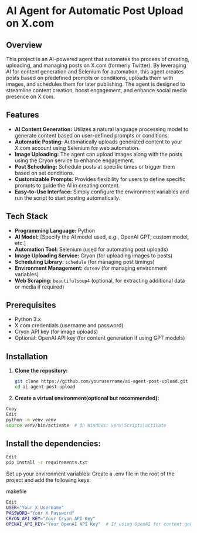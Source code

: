 # AI Agent for Automatic Post Upload on X.com

## Overview
This project is an AI-powered agent that automates the process of creating, uploading, and managing posts on X.com (formerly Twitter). By leveraging AI for content generation and Selenium for automation, this agent creates posts based on predefined prompts or conditions, uploads them with images, and schedules them for later publishing. The agent is designed to streamline content creation, boost engagement, and enhance social media presence on X.com.

## Features
- **AI Content Generation:** Utilizes a natural language processing model to generate content based on user-defined prompts or conditions.
- **Automatic Posting:** Automatically uploads generated content to your X.com account using Selenium for web automation.
- **Image Uploading:** The agent can upload images along with the posts using the Cryon service to enhance engagement.
- **Post Scheduling:** Schedule posts at specific times or trigger them based on set conditions.
- **Customizable Prompts:** Provides flexibility for users to define specific prompts to guide the AI in creating content.
- **Easy-to-Use Interface:** Simply configure the environment variables and run the script to start posting automatically.

## Tech Stack
- **Programming Language:** Python
- **AI Model:** [Specify the AI model used, e.g., OpenAI GPT, custom model, etc.]
- **Automation Tool:** Selenium (used for automating post uploads)
- **Image Uploading Service:** Cryon (for uploading images to posts)
- **Scheduling Library:** `schedule` (for managing post timings)
- **Environment Management:** `dotenv` (for managing environment variables)
- **Web Scraping:** `beautifulsoup4` (optional, for extracting additional data or media if required)

## Prerequisites
- Python 3.x
- X.com credentials (username and password)
- Cryon API key (for image uploads)
- Optional: OpenAI API key (for content generation if using GPT models)

## Installation

1. **Clone the repository:**
   ```bash
   git clone https://github.com/yourusername/ai-agent-post-upload.git
   cd ai-agent-post-upload
2. **Create a virtual environment(optional but recommended):**

```bash
Copy
Edit
python -m venv venv
source venv/bin/activate  # On Windows: venv\Scripts\activate
```
## Install the dependencies:

```bash
Edit
pip install -r requirements.txt
```
Set up your environment variables: Create a .env file in the root of the project and add the following keys:

makefile
```bash
Edit
USER="Your X Username"
PASSWORD="Your X Password"
CRYON_API_KEY="Your Cryon API Key"
OPENAI_API_KEY="Your OpenAI API Key"  # If using OpenAI for content generation
```
